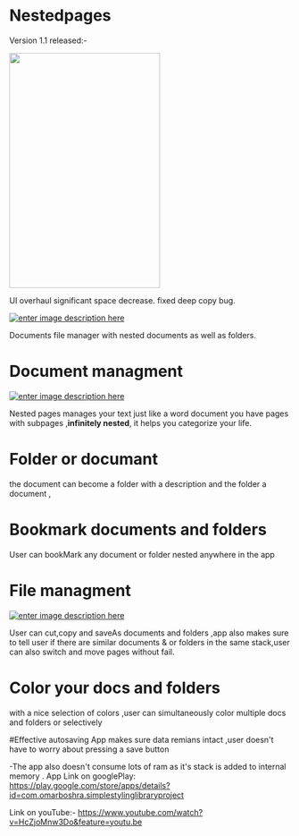 # Nestedpages

Version 1.1 released:-

<img src="https://user-images.githubusercontent.com/47230931/71299771-f07d5180-2397-11ea-8f1b-38529edabbfb.gif" width="270" height="420" />

UI overhaul
significant space decrease.
fixed deep copy bug.


[![enter image description here][1]][1]


  [1]: https://i.stack.imgur.com/RX8c8.png
  

Documents file manager with nested documents as well as folders.

# Document managment


[![enter image description here][2]][2]


  [2]: https://i.stack.imgur.com/W8qBJ.png
  
  
Nested pages manages your text just like a word document you have pages with subpages ,**infinitely nested**,
it helps you categorize your life.

# Folder or documant

the document can become a folder with a description and the folder a document ,

# Bookmark documents and folders
User can bookMark any document or folder nested anywhere in the app

# File managment


[![enter image description here][3]][3]


  [3]: https://i.stack.imgur.com/Udyqc.png
  
User can cut,copy and saveAs documents and folders ,app also makes sure to tell user if there are similar documents & or folders in 
the same stack,user can also switch and move pages without fail.

# Color your docs and folders
with a nice selection of colors ,user can simultaneously color multiple docs and folders or selectively

#Effective autosaving 
App makes sure data remians intact ,user doesn't have to worry about pressing a save button

-The app also doesn't consume lots of ram as it's stack is added to internal memory .
App Link on googlePlay:
https://play.google.com/store/apps/details?id=com.omarboshra.simplestylinglibraryproject

Link on youTube:-
https://www.youtube.com/watch?v=HcZjoMnw3Do&feature=youtu.be
